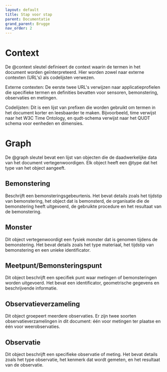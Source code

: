 ```yaml
---
layout: default
title: Stap voor stap
parent: Documentatie
grand_parent: Brugge
nav_order: 2
---
```


# Context

De @context sleutel definieert de context waarin de termen in het document worden geïnterpreteerd. Hier worden zowel naar externe contexten (URL's) als codelijsten verwezen.

Externe contexten: De eerste twee URL's verwijzen naar applicatieprofielen die specifieke termen en definities bevatten voor sensoren, bemonstering, observaties en metingen.

Codelijsten: Dit is een lijst van prefixen die worden gebruikt om termen in het document korter en leesbaarder te maken. Bijvoorbeeld, time verwijst naar het W3C Time Ontology, en qudt-schema verwijst naar het QUDT schema voor eenheden en dimensies.

# Graph 

De @graph sleutel bevat een lijst van objecten die de daadwerkelijke data van het document vertegenwoordigen. Elk object heeft een @type dat het type van het object aangeeft.

## Bemonstering

Beschrijft een bemonsteringsgebeurtenis. Het bevat details zoals het tijdstip van bemonstering, het object dat is bemonsterd, de organisatie die de bemonstering heeft uitgevoerd, de gebruikte procedure en het resultaat van de bemonstering.

## Monster

Dit object vertegenwoordigt een fysiek monster dat is genomen tijdens de bemonstering. Het bevat details zoals het type materiaal, het tijdstip van bemonstering en een unieke identificator.

## Meetpunt/Bemonsteringspunt

Dit object beschrijft een specifiek punt waar metingen of bemonsteringen worden uitgevoerd. Het bevat een identificator, geometrische gegevens en beschrijvende informatie.

## Observatieverzameling

Dit object groepeert meerdere observaties. Er zijn twee soorten observatieverzamelingen in dit document: één voor metingen ter plaatse en één voor weerobservaties.

## Observatie

Dit object beschrijft een specifieke observatie of meting. Het bevat details zoals het type observatie, het kenmerk dat wordt gemeten, en het resultaat van de observatie.